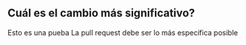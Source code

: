 ## Cuál es el cambio más significativo?
Esto es una pueba
La pull request debe ser lo más específica posible
